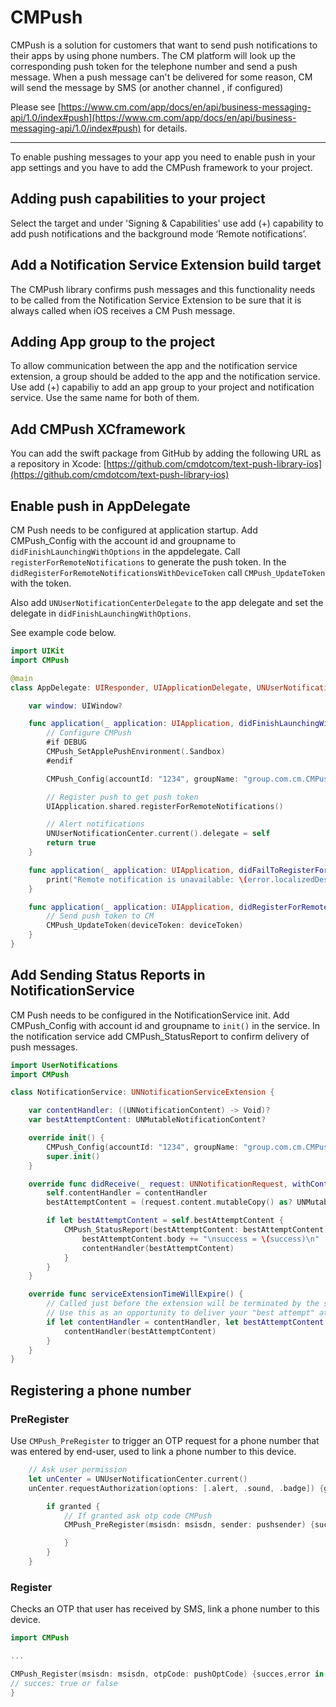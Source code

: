 # CMPush

CMPush is a solution for customers that want to send push notifications to their apps by using phone numbers. 
The CM platform will look up the corresponding push token for the telephone number and send a push message. When a push message can't be delivered for some reason, CM will send the message by SMS (or another channel , if configured)

Please see [https://www.cm.com/app/docs/en/api/business-messaging-api/1.0/index#push](https://www.cm.com/app/docs/en/api/business-messaging-api/1.0/index#push) for details.

---

To enable pushing messages to your app you need to enable push in your app settings and you have to add the CMPush framework to your project. 

## Adding push capabilities to your project

Select the target and under 'Signing & Capabilities' use add (+) capability to add push notifications and the background mode ‘Remote notifications’.

## Add a Notification Service Extension build target

The CMPush library confirms push messages and this functionality needs to be called from the Notification Service Extension to be sure that it is always called when iOS receives a CM Push message.

## Adding App group to the project

To allow communication between the app and the notification service extension, a group should be added to the app and the notification service. Use add (+) capabiliy to add an app group to your project and notification service. Use the same name for both of them.

## Add CMPush XCframework

You can add the swift package from GitHub by adding the following URL as a repository in Xcode: [https://github.com/cmdotcom/text-push-library-ios](https://github.com/cmdotcom/text-push-library-ios)

## Enable push in AppDelegate

CM Push needs to be configured at application startup. Add CMPush_Config with the account id and groupname to `didFinishLaunchingWithOptions` in the appdelegate. Call `registerForRemoteNotifications` to generate the push token. In the `didRegisterForRemoteNotificationsWithDeviceToken` call `CMPush_UpdateToken` with the token.

Also add `UNUserNotificationCenterDelegate` to the app delegate and set the delegate in `didFinishLaunchingWithOptions`.

See example code below.

```swift
import UIKit
import CMPush

@main
class AppDelegate: UIResponder, UIApplicationDelegate, UNUserNotificationCenterDelegate {

    var window: UIWindow?

    func application(_ application: UIApplication, didFinishLaunchingWithOptions launchOptions: [UIApplication.LaunchOptionsKey: Any]?) -> Bool {
        // Configure CMPush
        #if DEBUG
        CMPush_SetApplePushEnvironment(.Sandbox)
        #endif

        CMPush_Config(accountId: "1234", groupName: "group.com.cm.CMPushTest")

        // Register push to get push token
        UIApplication.shared.registerForRemoteNotifications()

        // Alert notifications
        UNUserNotificationCenter.current().delegate = self
        return true
    }

    func application(_ application: UIApplication, didFailToRegisterForRemoteNotificationsWithError error: Error) {
        print("Remote notification is unavailable: \(error.localizedDescription)")
    }

    func application(_ application: UIApplication, didRegisterForRemoteNotificationsWithDeviceToken deviceToken: Data) {
        // Send push token to CM
        CMPush_UpdateToken(deviceToken: deviceToken)
    }
}
```

## Add Sending Status Reports in NotificationService

CM Push needs to be configured in the NotificationService init. Add CMPush_Config with account id and groupname to `init()` in the service. In the notification service add CMPush_StatusReport to confirm delivery of push messages.

```swift
import UserNotifications
import CMPush

class NotificationService: UNNotificationServiceExtension {

    var contentHandler: ((UNNotificationContent) -> Void)?
    var bestAttemptContent: UNMutableNotificationContent?

    override init() {
        CMPush_Config(accountId: "1234", groupName: "group.com.cm.CMPushTest")
        super.init()
    }

    override func didReceive(_ request: UNNotificationRequest, withContentHandler contentHandler: @escaping (UNNotificationContent) -> Void) {
        self.contentHandler = contentHandler
        bestAttemptContent = (request.content.mutableCopy() as? UNMutableNotificationContent)

        if let bestAttemptContent = self.bestAttemptContent {
            CMPush_StatusReport(bestAttemptContent: bestAttemptContent) { success, Error in
                bestAttemptContent.body += "\nsuccess = \(success)\n"
                contentHandler(bestAttemptContent)
            }
        }
    }

    override func serviceExtensionTimeWillExpire() {
        // Called just before the extension will be terminated by the system.
        // Use this as an opportunity to deliver your "best attempt" at modified content, otherwise the original push payload will be used.
        if let contentHandler = contentHandler, let bestAttemptContent =  bestAttemptContent {
            contentHandler(bestAttemptContent)
        }
    }
}
```

## Registering a phone number

### PreRegister

Use `CMPush_PreRegister` to trigger an OTP request for a phone number that was entered by end-user, used to link a phone number to this device.

```swift
    // Ask user permission
    let unCenter = UNUserNotificationCenter.current()
    unCenter.requestAuthorization(options: [.alert, .sound, .badge]) {granted,error in

        if granted {
            // If granted ask otp code CMPush
            CMPush_PreRegister(msisdn: msisdn, sender: pushsender) {succes,error in

            }
        }
    }
```

### Register

Checks an OTP that user has received by SMS, link a phone number to this device.

```swift
import CMPush

...

CMPush_Register(msisdn: msisdn, otpCode: pushOptCode) {succes,error in
// succes: true or false
}
```
